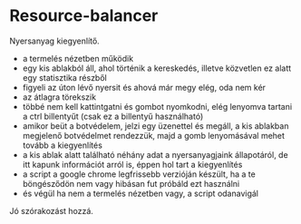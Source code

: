 # Resource-balancer

Nyersanyag kiegyenlítő.
- a termelés nézetben működik
- egy kis ablakból áll, ahol történik a kereskedés, illetve közvetlen ez alatt egy statisztika részből
- figyeli az úton lévő nyersit és ahová már megy elég, oda nem kér
- az átlagra törekszik
- többé nem kell kattintgatni és gombot nyomkodni, elég lenyomva tartani a ctrl billentyűt (csak ez a billentyű használható)
- amikor beüt a botvédelem, jelzi egy üzenettel és megáll, a kis ablakban megjelenő botvédelmet rendezzük, majd a gomb lenyomásával mehet tovább a kiegyenlítés
- a kis ablak alatt található néhány adat a nyersanyagjaink állapotáról, de itt kapunk információt arról is, éppen hol tart a kiegyenlítés
- a script a google chrome legfrissebb verzióján készült, ha a te böngésződön nem vagy hibásan fut próbáld ezt használni
- és végül ha nem a termelés nézetben vagy, a script odanavigál

Jó szórakozást hozzá.
